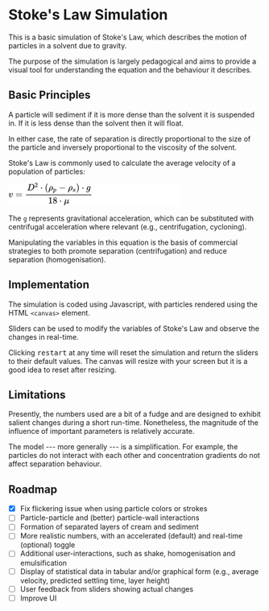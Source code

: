 # Stoke's Law Simulation

This is a basic simulation of Stoke's Law, which describes the motion of particles in a solvent due to gravity.

The purpose of the simulation is largely pedagogical and aims to provide a visual tool for understanding the equation and the behaviour it describes.

## Basic Principles

A particle will sediment if it is more dense than the solvent it is suspended in. If it is less dense than the solvent then it will float.

In either case, the rate of separation is directly proportional to the size of the particle and inversely proportional to the viscosity of the solvent.

Stoke's Law is commonly used to calculate the average velocity of a population of particles:

![Equation for Stoke's Law](./img/equation_light.png#gh-light-mode-only)
![Equation for Stoke's Law](./img/equation_dark.png#gh-dark-mode-only)

The `g` represents gravitational acceleration, which can be substituted with centrifugal acceleration where relevant (e.g., centrifugation, cycloning).

Manipulating the variables in this equation is the basis of commercial strategies to both promote separation (centrifugation) and reduce separation (homogenisation).

## Implementation

The simulation is coded using Javascript, with particles rendered using the HTML `<canvas>` element.

Sliders can be used to modify the variables of Stoke's Law and observe the changes in real-time.

Clicking <kbd>restart</kbd> at any time will reset the simulation and return the sliders to their default values. The canvas will resize with your screen but it is a good idea to reset after resizing. 

## Limitations

Presently, the numbers used are a bit of a fudge and are designed to exhibit salient changes during a short run-time. Nonetheless, the magnitude of the influence of important parameters is relatively accurate.

The model --- more generally --- is a simplification. For example, the particles do not interact with each other and concentration gradients do not affect separation behaviour.

## Roadmap

- [x] Fix flickering issue when using particle colors or strokes
- [ ] Particle-particle and (better) particle-wall interactions
- [ ] Formation of separated layers of cream and sediment
- [ ] More realistic numbers, with an accelerated (default) and real-time (optional) toggle
- [ ] Additional user-interactions, such as shake, homogenisation and emulsification
- [ ] Display of statistical data in tabular and/or graphical form (e.g., average velocity, predicted settling time, layer height)
- [ ] User feedback from sliders showing actual changes
- [ ] Improve UI

```
